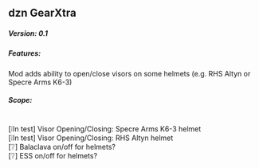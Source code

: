 ## dzn GearXtra
##### Version: 0.1

##### Features:
Mod adds ability to open/close visors on some helmets (e.g. RHS Altyn or Specre Arms K6-3)

##### Scope:
<br/>[:grey_exclamation:In test] Visor Opening/Closing: Specre Arms K6-3 helmet
<br/>[:grey_exclamation:In test] Visor Opening/Closing: RHS Altyn helmet
<br/>[:grey_question:] Balaclava on/off for helmets?
<br/>[:grey_question:] ESS on/off for helmets?
